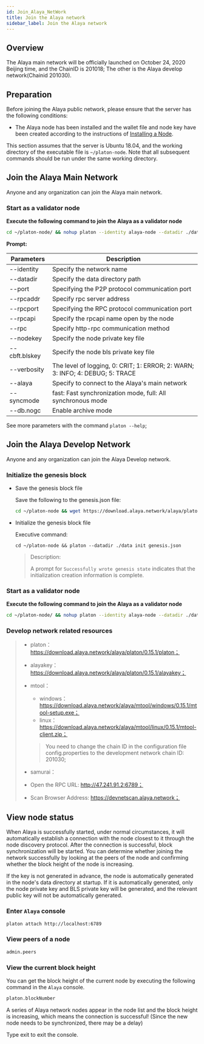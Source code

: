 ```yaml
---
id: Join_Alaya_NetWork
title: Join the Alaya network
sidebar_label: Join the Alaya network
---
```


## Overview

The Alaya main network will be officially launched on October 24, 2020 Beijing time, and the ChainID is 201018; The other is the Alaya develop network(Chainid 201030).


## Preparation

Before joining the Alaya public network, please ensure that the server has the following conditions:

- The Alaya node has been installed and the wallet file and node key have been created according to the instructions of [Installing a Node](/alaya-devdocs/en/Install_Node).

This section assumes that the server is Ubuntu 18.04, and the working directory of the executable file is `~/platon-node`. Note that all subsequent commands should be run under the same working directory.




## Join the Alaya Main Network

Anyone and any organization can join the Alaya main network.


### Start as a validator node

**Execute the following command to join the Alaya as a validator node**

```bash
cd ~/platon-node/ && nohup platon --identity alaya-node --datadir ./data --port 16789 --alaya --rpcport 6789 --rpcapi "db,platon,net,web3,admin,personal" --rpc --nodekey ./data/nodekey --cbft.blskey ./data/blskey --verbosity 1 --rpcaddr 127.0.0.1 --syncmode "fast" > ./data/platon.log 2>&1 &
```

**Prompt:**

| **Parameters** | **Description**                                              |
| -------------- | ------------------------------------------------------------ |
| --identity     | Specify the network name                                     |
| --datadir      | Specify the data directory path                              |
| --port         | Specifying the P2P protocol communication port               |
| --rpcaddr      | Specify rpc server address                                   |
| --rpcport      | Specifying the RPC protocol communication port               |
| --rpcapi       | Specify the rpcapi name open by the node                     |
| --rpc          | Specify http-rpc communication method                        |
| --nodekey      | Specify the node private key file                            |
| --cbft.blskey  | Specify the node bls private key file                        |
| --verbosity    | The level of logging, 0: CRIT;  1: ERROR; 2: WARN;  3: INFO;  4: DEBUG; 5: TRACE |
| --alaya        | Specify to connect to the Alaya's main network               |
| --syncmode     | fast: Fast synchronization mode, full: All synchronous mode  |
| --db.nogc      | Enable archive mode                                          |

See more parameters with the command `platon --help`;

## Join the Alaya Develop Network

Anyone and any organization can join the Alaya Develop network.

### Initialize the genesis block

- Save the genesis block file

  Save the following to the genesis.json file:

  ```bash
  cd ~/platon-node && wget https://download.alaya.network/alaya/platon/0.15.1/genesis.json 
  ```
  
  
  
- Initialize the genesis block file

   Executive command:

  ```shell
  cd ~/platon-node && platon --datadir ./data init genesis.json
  ```

  > Description:
  >
  > A prompt for `Successfully wrote genesis state` indicates that the initialization creation information is complete.


### Start as a validator node

**Execute the following command to join the Alaya as a validator node**

```bash
cd ~/platon-node/ && nohup platon --identity alaya-node --datadir ./data --port 16789 --rpcport 6789 --rpcapi "db,platon,net,web3,admin,personal" --rpc --nodekey ./data/nodekey --cbft.blskey ./data/blskey --verbosity 1 --rpcaddr 127.0.0.1 --bootnodes enode://48f9ebd7559b7849f80e00d89d87fb92604c74a541a7d76fcef9f2bcc67043042dfab0cfbaeb5386f921208ed9192c403f438934a0a39f4cad53c55d8272e5fb@devnetnode1.alaya.network:16789 --syncmode "fast" > ./data/platon.log 2>&1 &
```



### Develop network related resources

> - platon：https://download.alaya.network/alaya/platon/0.15.1/platon；
>
> - alayakey：https://download.alaya.network/alaya/platon/0.15.1/alayakey；
>
> - mtool：
>
>   - windows：https://download.alaya.network/alaya/mtool/windows/0.15.1/mtool-setup.exe；
>   - linux：https://download.alaya.network/alaya/mtool/linux/0.15.1/mtool-client.zip；
>
>   > You need to change the chain ID in the configuration file config.properties to the development network chain ID: 201030;
>
> - samurai：
> - Open the RPC URL: http://47.241.91.2:6789；
> - Scan Browser Address: https://devnetscan.alaya.network；



## View node status

When Alaya is successfully started, under normal circumstances, it will automatically establish a connection with the node closest to it through the node discovery protocol. After the connection is successful, block synchronization will be started. You can determine whether joining the network successfully by looking at the peers of the node and confirming whether the block height of the node is increasing.

If the key is not generated in advance, the node is automatically generated in the node's data directory at startup. If it is automatically generated, only the node private key and BLS private key will be generated, and the relevant public key will not be automatically generated.



### Enter `Alaya` console

```bash
platon attach http://localhost:6789
```

### View peers of a node

```bash
admin.peers
```



### View the current block height

You can get the block height of the current node by executing the following command in the `Alaya` console.

```bash
platon.blockNumber
```

A series of Alaya network nodes appear in the node list and the block height is increasing, which means the connection is successful! (Since the new node needs to be synchronized, there may be a delay)

Type exit to exit the console.